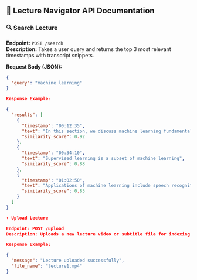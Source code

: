 ## 📘 Lecture Navigator API Documentation

### 🔍 Search Lecture
**Endpoint:** `POST /search`  
**Description:** Takes a user query and returns the top 3 most relevant timestamps with transcript snippets.  

**Request Body (JSON):**
```json
{
  "query": "machine learning"
}

Response Example:

{
  "results": [
    {
      "timestamp": "00:12:35",
      "text": "In this section, we discuss machine learning fundamentals",
      "similarity_score": 0.92
    },
    {
      "timestamp": "00:34:10",
      "text": "Supervised learning is a subset of machine learning",
      "similarity_score": 0.88
    },
    {
      "timestamp": "01:02:50",
      "text": "Applications of machine learning include speech recognition",
      "similarity_score": 0.85
    }
  ]
}

⬆️ Upload Lecture

Endpoint: POST /upload
Description: Uploads a new lecture video or subtitle file for indexing.

Response Example:

{
  "message": "Lecture uploaded successfully",
  "file_name": "lecture1.mp4"
}

